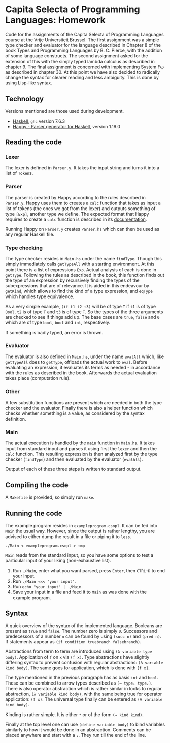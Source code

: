 # Capita Selecta of Programming Languages: Homework

Code for the assignments of the Capita Selecta of Programming Languages course
at the Vrije Universiteit Brussel. The first assignment was a simple type
checker and evaluator for the language described in Chapter 8 of the book Types
and Programming Languages by B. C. Pierce, with the addition of some language
constructs. The second assignment asked for the extension of this with the
simply typed lambda calculus as described in chapter 9. The final assignment is
concerned with implementing System Fω as described in chapter 30. At this point
we have also decided to radically change the syntax for clearer reading and less
ambiguity. This is done by using Lisp-like syntax.

## Technology

Versions mentioned are those used during development.

* [Haskell](http://www.haskell.org/haskellwiki/Haskell), `ghc` version 7.6.3
* [Happy - Parser generator for Haskell](http://hackage.haskell.org/package/happy), version 1.19.0

## Reading the code

### Lexer

The lexer is defined in `Parser.y`. It takes the input string and turns it into
a list of `Token`s.

### Parser

The parser is created by Happy according to the rules described in `Parser.y`.
Happy uses them to creates a `calc` function that takes as input a list of
tokens (the ones we got from the lexer) and outputs something of type `[Exp]`,
another type we define. The expected format that Happy requires to create a
`calc` function is described in its
[documentation](http://www.haskell.org/happy/doc/html/sec-using.html).

Running Happy on `Parser.y` creates `Parser.hs` which can then be used as any
regular Haskell file.

### Type checking

The type checker resides in `Main.hs` under the name `findType`. Though this
simply immediately calls `getTypeAll` with a starting environment. At this point
there is a list of expressions `Exp`. Actual analysis of each is done in
`getType`. Following the rules as described in the book, this function finds out
the type of an expression by recursively finding the types of the subexpressions
that are of relevance. It is aided in this endeavour by `getKind`, which allows
to find the kind of a type expression, and `eqType` which handles type
equivalence.

As a very simple example, `(if t1 t2 t3)` will be of type `T` if `t1` is of type
`Bool`, `t2` is of type `T` and `t3` is of type `T`. So the types of the three
arguments are checked to see if things add up. The base cases are `true`,
`false` and `0` which are of type `bool`, `bool` and `int`, respectively.

If something is badly typed, an error is thrown.

### Evaluator

The evaluator is also defined in `Main.hs`, under the name `evalAll` which, like
`getTypeAll` does to `getType`, offloads the actual work to `eval`. Before
evaluating an expression, it evaluates its terms as needed - in accordance with
the rules as described in the book. Afterwards the actual evaluation takes
place (computation rule).

### Other

A few substitution functions are present which are needed in both the type
checker and the evaluator. Finally there is also a helper function which checks
whether something is a value, as considered by the syntax definition.

### Main

The actual execution is handled by the `main` function in `Main.hs`. It takes
input from standard input and parses it using first the `lexer` and then the
`calc` function. This resulting expression is then analyzed first by the type
checker (`findType`) and then evaluated by the evaluator (`evalAll`).

Output of each of these three steps is written to standard output.

## Compiling the code

A `Makefile` is provided, so simply run `make`.

## Running the code

The example program resides in `exampleprogram.csopl`. It can be fed into `Main`
the usual way. However, since the output is rather lengthy, you are advised to
either dump the result in a file or piping it to `less`.

    ./Main < exampleprogram.csopl > tmp

`Main` reads from the standard input, so you have some options to test a
particular input of your liking (non-exhaustive list).

1. Run `./Main`, enter what you want parsed, press `Enter`, then `CTRL+D` to end
   your input.
2. Run `./Main <<< "your input"`.
3. Run `echo "your input" | ./Main`.
4. Save your input in a file and feed it to `Main` as was done with the example
    program.

## Syntax

A quick overview of the syntax of the implemented language. Booleans are present
as `true` and `false`. The number zero is simply `0`. Successors and
predecessors of a number `n` can be found by using `(succ n)` and `(pred n)`. If
statements appear as `(if condition truebranch falsebranch)`.

Abstractions from term to term are introduced using `(λ variable type body)`.
Application of `f` on `x` via `(f x)`. Type abstractions have slightly differing
syntax to prevent confusion with regular abstractions: `(Λ variable kind body)`.
The same goes for application, which is done with `[f x]`.

The type mentioned in the previous paragraph has as basis `int` and `bool`.
These can be combined to arrow types described as `(→ type₁ type₂)`. There is
also operator abstraction which is rather similar in looks to regular
abstraction, `(λ variable kind body)`, with the same being true for operator
application: `(f x)`. The universal type finally can be entered as
`(∀ variable kind body)`.

Kinding is rather simple. It is either `*` or of the form `(⇒ kind kind)`.

Finally at the top level one can use `(define variable body)` to bind variables
similarly to how it would be done in an abstraction. Comments can be placed
anywhere and start with a `;`. They run till the end of the line.
